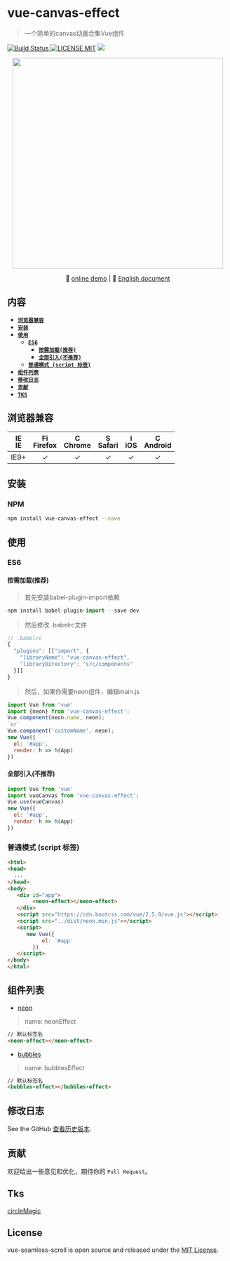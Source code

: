 # vue-canvas-effect
> 一个简单的canvas动画合集Vue组件

[![Build Status](https://img.shields.io/appveyor/ci/gruntjs/grunt/master.svg) ![LICENSE MIT](https://img.shields.io/npm/l/express.svg)](https://www.npmjs.com/package/vue-canvas-effect) ![](https://img.shields.io/npm/v/vue-canvas-effect.svg)
                                                                      
<p align="center">
    <img src="http://p2.qqyou.com/biaoqing/UploadPic/2013-2/1/2013020120565544702.gif" width="480"/>
</p> 
                                            
<p align="center">
    🌾 <a href="https://chenxuan0000.github.io/vue-canvas-effect/index.html">online demo</a> |
   📘 <a href="../README.md">English document</a> 
</p>
                       
## 内容

- [**`浏览器兼容`**](#浏览器兼容)
- [**`安装`**](#安装)
- [**`使用`**](#使用)
    - [**`ES6`**](#ES6)
        - [**`按需加载(推荐)`**](#按需加载(推荐))
        - [**`全部引入(不推荐)`**](#全部引入(不推荐))
    - [**`普通模式 (script 标签)`**](#普通模式 (script 标签))
- [**`组件列表`**](#组件列表)
- [**`修改日志`**](#修改日志)
- [**`贡献`**](#贡献)
- [**`TKS`**](#TKS)                        

## 浏览器兼容
| [<img src="https://raw.githubusercontent.com/godban/browsers-support-badges/master/src/images/edge.png" alt="IE" width="16px" height="16px" />](http://godban.github.io/browsers-support-badges/)</br>IE | [<img src="https://raw.githubusercontent.com/godban/browsers-support-badges/master/src/images/firefox.png" alt="Firefox" width="16px" height="16px" />](http://godban.github.io/browsers-support-badges/)</br>Firefox | [<img src="https://raw.githubusercontent.com/godban/browsers-support-badges/master/src/images/chrome.png" alt="Chrome" width="16px" height="16px" />](http://godban.github.io/browsers-support-badges/)</br>Chrome | [<img src="https://raw.githubusercontent.com/godban/browsers-support-badges/master/src/images/safari.png" alt="Safari" width="16px" height="16px" />](http://godban.github.io/browsers-support-badges/)</br>Safari | [<img src="https://raw.githubusercontent.com/godban/browsers-support-badges/master/src/images/safari-ios.png" alt="iOS Safari" width="16px" height="16px" />](http://godban.github.io/browsers-support-badges/)</br>iOS | [<img src="https://raw.githubusercontent.com/godban/browsers-support-badges/master/src/images/chrome-android.png" alt="Chrome for Android" width="16px" height="16px" />](http://godban.github.io/browsers-support-badges/)</br>Android |
|:---------:|:---------:|:---------:|:---------:|:---------:|:---------:|
| IE9+ | &check;| &check; | &check; | &check; | &check; | &check;

## 安装

### NPM

```bash
npm install vue-canvas-effect --save
```

## 使用
### ES6

#### 按需加载(推荐)

> 首先安装babel-plugin-import依赖

```javascript
npm install babel-plugin-import --save-dev
```

> 然后修改 .babelrc文件

```javascript
// .babelrc
{
  "plugins": [["import", {
    "libraryName": "vue-canvas-effect",
    "libraryDirectory": "src/components"
  }]]
}
```
> 然后，如果你需要neon组件，编辑main.js

```javascript
import Vue from 'vue'
import {neon} from 'vue-canvas-effect';
Vue.component(neon.name, neon);
`or`
Vue.component('customName', neon);
new Vue({
  el: '#app',
  render: h => h(App)
})
```

#### 全部引入(不推荐)

```javascript
import Vue from 'vue'
import vueCanvas from 'vue-canvas-effect';
Vue.use(vueCanvas)
new Vue({
  el: '#app',
  render: h => h(App)
})
```

### 普通模式 (script 标签)

```html
<html>
<head>
  ...
</head>
<body>
   <div id="app">
        <neon-effect></neon-effect>
   </div>
   <script src="https://cdn.bootcss.com/vue/2.5.9/vue.js"></script>
   <script src="../dist/neon.min.js"></script>
   <script>
      new Vue({
           el: '#app'
        })
   </script>
</body>
</html>
```

## 组件列表
- [neon]()
> name: neonEffect
```html
// 默认标签名
<neon-effect></neon-effect>
```
- [bubbles]()
> name: bubblesEffect
```html
// 默认标签名
<bubbles-effect></bubbles-effect>
```


## 修改日志
See the GitHub [查看历史版本](https://github.com/chenxuan0000/vue-canvas-effect/releases).

## 贡献
欢迎给出一些意见和优化，期待你的 `Pull Request`。

## Tks
[circleMagic](https://github.com/FreAK19/circleMagic.js)

## License
vue-seamless-scroll is open source and released under the [MIT License](LICENSE).